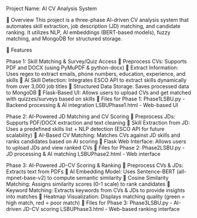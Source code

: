 Project Name: AI CV Analysis System 

📖 Overview
This project is a three-phase AI-driven CV analysis system that automates skill extraction, job description (JD) matching, and candidate ranking. It utilizes NLP, AI embeddings (BERT-based models), fuzzy matching, and MongoDB for structured storage.

📌 Features



Phase 1: Skill Matching & Survey/Quiz Access
🔹 Preprocess CVs: Supports PDF and DOCX (using PyMuPDF & python-docx)
🔹 Extract Information: Uses regex to extract emails, phone numbers, education, experience, and skills
🔹 AI Skill Detection: Integrates ESCO API to extract skills dynamically from over 3,000 job titles
🔹 Structured Data Storage: Saves processed data to MongoDB
🔹 Flask-Based UI: Allows users to upload CVs and get matched with quizzes/surveys based on skills
📂 Files for Phase 1:
Phase1LSBU.py - Backend processing & AI integration
LSBUPhase1.html - Web-based UI


Phase 2: AI-Powered JD Matching and CV Scoring
🔹 Preprocess JDs: Supports PDF/DOCX extraction and text cleaning
🔹 Skill Extraction from JD: Uses a predefined skills list + NLP detection (ESCO API for future scalability)
🔹 AI-Based CV Matching: Matches CVs against JD skills and ranks candidates based on AI scoring
🔹 Flask Web Interface: Allows users to upload JDs and view ranked CVs
📂 Files for Phase 2:
Phase2LSBU.py - JD processing & AI matching
LSBUPhase2.html - Web interface


Phase 3: AI-Powered JD-CV Scoring & Ranking
🔹 Preprocess CVs & JDs: Extracts text from PDFs
🔹 AI Embedding Model: Uses Sentence-BERT (all-mpnet-base-v2) to compute semantic similarity
🔹 Cosine Similarity Matching: Assigns similarity scores (0-1 scale) to rank candidates
🔹 Keyword Matching: Extracts keywords from CVs & JDs to provide insights into matches
🔹 Heatmap Visualization: Displays matching quality (green = high match, red = poor match)
📂 Files for Phase 3:
Phase3LSBU.py - AI-driven JD-CV scoring
LSBUPhase3.html - Web-based ranking interface
